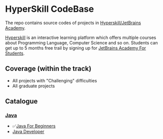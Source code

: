 # HyperSkill CodeBase

The repo contains source codes of projects in [Hyperskill/JetBrains Academy](https://hyperskill.org).

[Hyperskill](https://hyperskill.org) is an interactive learning platform which offers multiple courses about Programming Language, Computer Science and so on. Students can get up to 5 months free trail by signing up for [JetBrains Academy For Students](https://lp.jetbrains.com/jba-students/).

## Coverage (within the track)
- All projects with "Challenging" difficulties
- All graduate projects

## Catalogue
### [Java](./Java/)
- ✅[Java For Beginners](./Java/Java%20for%20Beginners/)
- [Java Developer](./Java/Java%20Developer)
